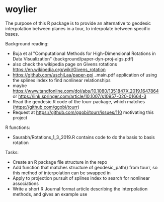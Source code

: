 # woylier

The purpose of this R package is to provide an alternative to geodesic interpolation between planes in a tour, to interpolate between specific bases. 

Background reading:

- Buja et al "Computational Methods
for High-Dimensional Rotations in Data Visualization" (background/paper-dyn-proj-algs.pdf) 
- also check the wikipedia page on Givens rotations https://en.wikipedia.org/wiki/Givens_rotation
- https://github.com/uschiLaa/paper-ppi _main.pdf application of using the splines index to find nonlinear relationships
- maybe https://www.tandfonline.com/doi/abs/10.1080/1351847X.2019.1647864 or https://link.springer.com/article/10.1007/s10957-020-01664-3
- Read the geodesic.R code of the tourr package, which matches (https://github.com/ggobi/tourr)
- Request at https://github.com/ggobi/tourr/issues/110 motivating this project

R functions: 

- Saurabh/Rotations_1_3_2019.R contains code to do the basis to basis rotation

Tasks:

- Create an R package file structure in the repo
- Add function that matches structure of geodesic_path() from tourr, so this method of interpolation can be swapped in
- Apply to projection pursuit of splines index to search for nonlinear associations
- Write a short R Journal format article describing the interpolation methods, and gives an example use
